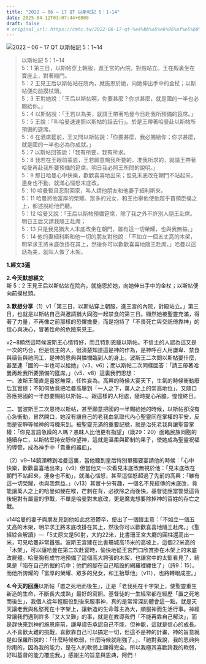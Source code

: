 ```yaml
---
title: "2022 – 06 – 17 QT 以斯帖記 5：1~14"
date: 2025-04-12T03:07:44+0800
draft: false
# original_url: https://cmtc.tw/2022-06-17-qt-%e4%bb%a5%e6%96%af%e5%b8%96%e8%a8%98-5%ef%bc%9a114
---
```


![2022 – 06 – 17 QT 以斯帖記 5：1~14](/images/qt.jpg  "2022 – 06 – 17 QT 以斯帖記 5：1~14")

> 以斯帖記 5：1~14  
> 5：1 第三日，以斯帖穿上朝服，進王宮的內院，對殿站立。王在殿裏坐在寶座上，對著殿門。  
> 5：2 王見王后以斯帖站在院內，就施恩於她，向她伸出手中的金杖；以斯帖便向前摸杖頭。  
> 5：3 王對她說：「王后以斯帖啊，你要甚麼？你求甚麼，就是國的一半也必賜給你。」  
> 5：4 以斯帖說：「王若以為美，就請王帶著哈曼今日赴我所預備的筵席。」  
> 5：5 王說：「叫哈曼速速照以斯帖的話去行」。於是王帶著哈曼赴以斯帖所預備的筵席。  
> 5：6 在酒席筵前，王又問以斯帖說：「你要甚麼，我必賜給你；你求甚麼，就是國的一半也必為你成就。」  
> 5：7 以斯帖回答說：「我有所要，我有所求。  
> 5：8 我若在王眼前蒙恩，王若願意賜我所要的，准我所求的，就請王帶著哈曼再赴我所要預備的筵席。明日我必照王所問的說明。」  
> 5：9 那日哈曼心中快樂，歡歡喜喜地出來；但見末底改在朝門不站起來，連身也不動，就滿心惱怒末底改。  
> 5：10 哈曼暫且忍耐回家，叫人請他朋友和他妻子細利斯來。  
> 5：11 哈曼將他富厚的榮耀、眾多的兒女，和王抬舉他使他超乎首領臣僕之上，都述說給他們聽。  
> 5：12 哈曼又說：「王后以斯帖預備筵席，除了我之外不許別人隨王赴席。明日王后又請我隨王赴席；  
> 5：13 只是我見猶大人末底改坐在朝門，雖有這一切榮耀，也與我無益。」  
> 5：14 他的妻細利斯和他一切的朋友對他說：「不如立一個五丈高的木架，明早求王將末底改掛在其上，然後你可以歡歡喜喜地隨王赴席。」哈曼以這話為美，就叫人做了木架。

**1.經文3遍**

**2.今天默想經文**  
斯 5：2 王見王后以斯帖站在院內，就施恩於她，向她伸出手中的金杖；以斯帖便向前摸杖頭。

**3.默想分享**（1）v1「第三日，以斯帖穿上朝服，進王宮的內院，對殿站立。」第三日，也就是以斯帖自己與邀請猶大同胞一起禁食的第三日。顯然她被聖靈充滿，得著了力量，不再像之前那樣的恐懼擔憂，而是抱持了「不畏死亡與交託倚靠神」的信心與決心，冒著性命的危險來見王。

v2~8顯然這時候波斯王心情特好，而且特別恩竉以斯帖。不信主的人認為這又是一次的巧合，但是信主的人，很清楚知道這是神的作為，是神呼召人用謙卑、禁食與禱告與祂同工，是神的恩典與憐憫臨到人的身上。波斯王二次問以斯帖要什麼，甚至連「國的一半也可以給她」（v3、v6）；而以斯帖二次同樣回答：「請王帶著哈曼再赴我所要預備的筵席。」（v5、v8）這裏我們思想：  
一、波斯王簡直是喜怒無常，任性妄為。高興的時候大宴天下，生氣的時候衝動廢后瓦實提；不知何故竟把哈曼高舉到「一人之下，萬人之上的崇高地位」，又隨口答應把國的一半想要賜給以斯帖…。跟這樣的人相處，隨時提心吊膽，惶惶終日。

二、當波斯王二次恩待以斯帖，甚至願意把國的一半賜給她的時候，以斯帖卻沒有心急衝動，冒然開口，她沒有讓自己的老我血氣取代內心聖靈同在掌權的平安，反而是安靜等候神的時機來到。被聖靈充滿的重要記號，就是治死老我與讓聖靈掌權：「你見言語急躁的人嗎？愚昧人比他更有指望」（箴29：20）面臨民族同胞的絕續存亡，以斯帖堅持安靜仰望神，這就是溫柔與節制的果子，使她成為聖靈祝福的導管，成為神手中「貴重的器皿」。

（2）v9~14鏡頭轉到哈曼這裏，當他聽到皇后特別單獨要宴請他的時候：「心中快樂，歡歡喜喜地出來」（v9）但當他又一次看見末底改無視於他：「見末底改在朝門不站起來，連身也不動」，就滿心惱怒，甚至這惱怒超過了先前的高興：「雖有這一切榮耀，也與我無益。」（v13）其實十分有趣，一個名不見經傳的末底改，竟能讓萬人之上的哈曼如鯁在喉，芒刺在背，必欲除之而後快。基督徒應當警覺這背後絕對有屬靈的爭戰，不單是哈曼對末底改，更是魔鬼想要除掉神的百姓的存亡之戰。

v14哈曼的妻子與朋友見到他如此忿怒鬱卒，便出了一個餿主意：「不如立一個五丈高的木架，明早求王將末底改掛在其上，然後你可以歡歡喜喜地隨王赴席。」《聖經綜合解讀》—「5丈原文是50肘，大約22米，比書珊王宮大廳的圓柱還高出一米，可見哈曼非常囂張。波斯王宮建在比書珊城高15米的高坡上，這個22米高的「木架」，可以讓哈曼在第二次赴宴時，愉快地從王宮門口欣賞掛在木架上的末底改屍體。哈曼胸有成竹地預備了這個高大誇張的木架，也讓宮中的太監看見了，結果是「陷在自己所掘的坑中；他們的腳在自己暗設的網羅裡纏住了」（詩9：15）。而他所誇耀的「富厚的榮耀、眾多的兒女，和王抬舉他」（v11），也將轉眼成空。」

**4.今天的回應**以斯帖「置之死地而後生」，正是「老我死在十字架上，使聖靈重生新造的生命，不斷長大成熟」最好的寫照。基督徒的一生經常都在經歷「置之死地而後生」，我個人從年輕服役到後來服事神，真的是常常深刻體會這一點。就是天天讓老我與私慾死在十字架上，讓新造的生命尊主為大，順服神而生活行事。神經常讓我們遇到許多「又大又難」的事，就是在教導我們「不能再靠自己解決」，而是趕快來到神的施恩座前，謙卑禱告承認自己不能，但神能，這就是信心的成長。人不喜歡太難的挑戰，喜歡靠自己可以搞定一切，但這不是神的計畫，神的旨意就是如保羅所說的：「什麼時候軟弱，什麼時候就剛強了。」、「祂對我說，我的恩典夠你用的，因為我的能力，是在人的軟弱上顯得完全。所以我極其喜歡誇我的軟弱，好叫基督的能力覆庇我。」感謝主的旨意與恩典，阿們！
